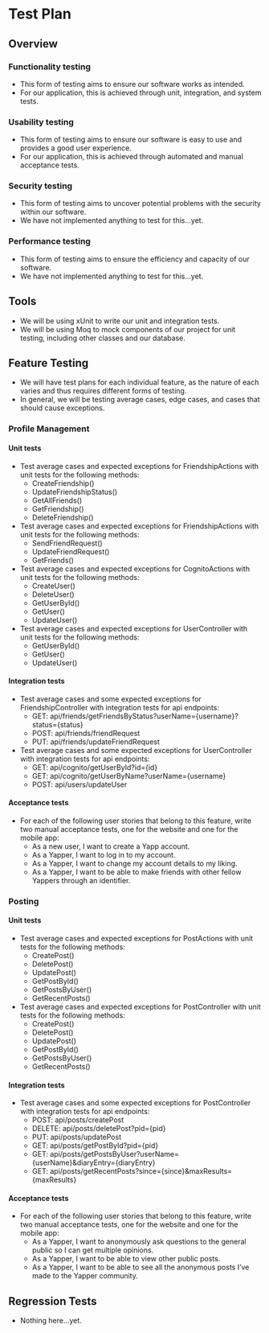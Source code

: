 # Test Plan
## Overview

### Functionality testing
 - This form of testing aims to ensure our software works as intended.
 - For our application, this is achieved through unit, integration, and system tests.

### Usability testing
 - This form of testing aims to ensure our software is easy to use and provides a good user experience. 
 - For our application, this is achieved through automated and manual acceptance tests.

### Security testing
 - This form of testing aims to uncover potential problems with the security within our software.
 - We have not implemented anything to test for this...yet.

### Performance testing
 - This form of testing aims to ensure the efficiency and capacity of our software.
 - We have not implemented anything to test for this...yet.

## Tools
 - We will be using xUnit to write our unit and integration tests.
 - We will be using Moq to mock components of our project for unit testing, including other classes and our database.

## Feature Testing
 - We will have test plans for each individual feature, as the nature of each varies and thus requires different forms of testing.
 - In general, we will be testing average cases, edge cases, and cases that should cause exceptions.

### Profile Management
#### Unit tests
 - Test average cases and expected exceptions for FriendshipActions with unit tests for the following methods:
    - CreateFriendship()
    - UpdateFriendshipStatus()
    - GetAllFriends()
    - GetFriendship()
    - DeleteFriendship()
 - Test average cases and expected exceptions for FriendshipActions with unit tests for the following methods:
    - SendFriendRequest()
    - UpdateFriendRequest()
    - GetFriends()
 - Test average cases and expected exceptions for CognitoActions with unit tests for the following methods:
    - CreateUser()
    - DeleteUser()
    - GetUserById()
    - GetUser()
    - UpdateUser()
 - Test average cases and expected exceptions for UserController with unit tests for the following methods:
    - GetUserById()
    - GetUser()
    - UpdateUser()
#### Integration tests
 - Test average cases and some expected exceptions for FriendshipController with integration tests for api endpoints:
    - GET: api/friends/getFriendsByStatus?userName={username}?status={status}
    - POST: api/friends/friendRequest
    - PUT: api/friends/updateFriendRequest
 - Test average cases and some expected exceptions for UserController with integration tests for api endpoints:
    - GET: api/cognito/getUserById?id={id}
    - GET: api/cognito/getUserByName?userName={username}
    - POST: api/users/updateUser
#### Acceptance tests
 - For each of the following user stories that belong to this feature, write two manual acceptance tests, one for the website and one for the mobile app:
    - As a new user, I want to create a Yapp account.
    - As a Yapper, I want to log in to my account.
    - As a Yapper, I want to change my account details to my liking.
    - As a Yapper, I want to be able to make friends with other fellow Yappers through an identifier.

### Posting
#### Unit tests
 - Test average cases and expected exceptions for PostActions with unit tests for the following methods:
    - CreatePost()
    - DeletePost()
    - UpdatePost()
    - GetPostById()
    - GetPostsByUser()
    - GetRecentPosts()
 - Test average cases and expected exceptions for PostController with unit tests for the following methods:
    - CreatePost()
    - DeletePost()
    - UpdatePost()
    - GetPostById()
    - GetPostsByUser()
    - GetRecentPosts()
#### Integration tests
 - Test average cases and some expected exceptions for PostController with integration tests for api endpoints:
    - POST: api/posts/createPost
    - DELETE: api/posts/deletePost?pid={pid}
    - PUT: api/posts/updatePost
    - GET: api/posts/getPostById?pid={pid}
    - GET: api/posts/getPostsByUser?userName={userName}&diaryEntry={diaryEntry}
    - GET: api/posts/getRecentPosts?since={since}&maxResults={maxResults}
#### Acceptance tests
 - For each of the following user stories that belong to this feature, write two manual acceptance tests, one for the website and one for the mobile app:
    - As a Yapper, I want to anonymously ask questions to the general public so I can get multiple opinions.
    - As a Yapper, I want to be able to view other public posts.
    - As a Yapper, I want to be able to see all the anonymous posts I’ve made to the Yapper community.

## Regression Tests
 - Nothing here...yet.
